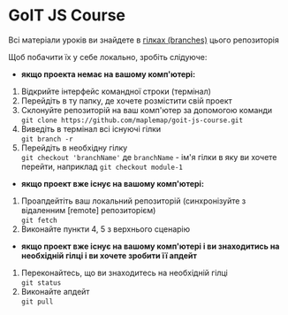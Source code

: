 # GoIT JS Course

Всі матеріали уроків ви знайдете в [гілках (branches)](https://github.com/maplemap/goit-js-course/branches) цього репозиторія

Щоб побачити їх у себе локально, зробіть слідуюче:

- **якщо проекта немає на вашому комп'ютері:**

1. Відкрийте інтерфейс командної строки (термінал)
2. Перейдіть в ту папку, де хочете розмістити свій проект
3. Склонуйте репозиторій на ваш комп'ютер за допомогою команди<br/>
   `git clone https://github.com/maplemap/goit-js-course.git`
4. Виведіть в термінал всі існуючі гілки</br>
   `git branch -r`
5. Перейдіть в необхідну гілку<br/>
   `git checkout 'branchName'` де `branchName` - ім'я гілки
   в яку ви хочете перейти, наприклад `git checkout module-1`

- **якщо проект вже існує на вашому комп'ютері:**

1. Проапдейтіть ваш локальний репозиторій (синхронізуйте з відаленним [remote] репозиторієм)<br/>
   `git fetch`
2. Виконайте пункти 4, 5 з верхнього сценарію

- **якщо проект вже існує на вашому комп'ютері і ви знаходитись на необхідній
  гілці і ви хочете зробити її апдейт**

1. Переконайтесь, що ви знаходитесь на необхідній гілці<br/>
   `git status`
2. Виконайте апдейт<br/>
   `git pull`
